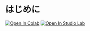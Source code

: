 # はじめに

[![Open In Colab](https://colab.research.google.com/assets/colab-badge.svg)](https://colab.research.google.com/github/Daiki04/python_tuto/blob/main/)
[![Open In Studio Lab](https://studiolab.sagemaker.aws/studiolab.svg)](https://studiolab.sagemaker.aws/import/github/Daiki04/python_tuto/blob/main/)
